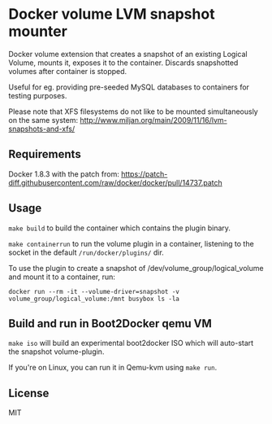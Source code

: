 # Docker volume LVM snapshot mounter

Docker volume extension that creates a snapshot of an existing Logical Volume, mounts it,
exposes it to the container. Discards snapshotted volumes after container is stopped.

Useful for eg. providing pre-seeded MySQL databases to containers for testing purposes.

Please note that XFS filesystems do not like to be mounted simultaneously on the same
system: http://www.miljan.org/main/2009/11/16/lvm-snapshots-and-xfs/

## Requirements

Docker 1.8.3 with the patch from: https://patch-diff.githubusercontent.com/raw/docker/docker/pull/14737.patch

## Usage

`make build` to build the container which contains the plugin binary.

`make containerrun` to run the volume plugin in a container, listening to the socket in the default
`/run/docker/plugins/` dir.

To use the plugin to create a snapshot of /dev/volume_group/logical_volume and mount
it to a container, run:

`docker run --rm -it --volume-driver=snapshot -v volume_group/logical_volume:/mnt busybox ls -la`

## Build and run in Boot2Docker qemu VM

`make iso` will build an experimental boot2docker ISO which will auto-start the snapshot volume-plugin.

If you're on Linux, you can run it in Qemu-kvm using `make run`.

## License

MIT
